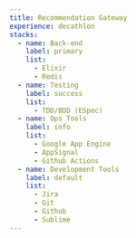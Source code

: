 ```yaml
---
title: Recommendation Gateway
experience: decathlon
stacks:
  - name: Back-end
    label: primary
    list:
      - Elixir
      - Redis
  - name: Testing
    label: success
    list:
      - TDD/BDD (ESpec)
  - name: Ops Tools
    label: info
    list:
      - Google App Engine
      - AppSignal
      - Github Actions
  - name: Development Tools
    label: default
    list:
      - Jira
      - Git
      - Github
      - Sublime
---
```

